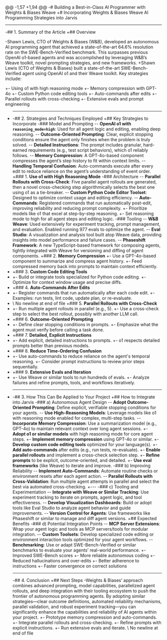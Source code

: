 @@ -1,57 +1,94 @@
-# Building a Best-in-Class AI Programmer with Weights & Biases Weave
+# Incorporating Weights & Biases Weave AI Programming Strategies into Jarvis

---

-## 1. Summary of the Article
+## Overview

-Shawn Lewis, CTO of Weights & Biases (W&B), developed an autonomous AI programming agent that achieved a state-of-the-art 64.6% resolution rate on the SWE-Bench-Verified benchmark. This surpasses previous OpenAI o1-based agents and was accomplished by leveraging W&B’s Weave toolkit, novel prompting strategies, and new frameworks.
+Shawn Lewis (CTO of Weights & Biases) built a state-of-the-art SWE-Bench-Verified agent using OpenAI o1 and their Weave toolkit. Key strategies include:

+- Using o1 with high reasoning mode
+- Memory compression with GPT-4o
+- Custom Python code editing tools
+- Auto-commands after edits
+- Parallel rollouts with cross-checking
+- Extensive evals and prompt engineering

- ***
  -## 2. Strategies and Techniques Employed
  +## Key Strategies to Incorporate
  -### Model and Prompting
  -- **OpenAI o1 with `reasoning_mode=high`**: Used for all agent logic and editing, enabling deep reasoning.
  -- **Outcome-Oriented Prompting**: Clear, explicit stopping conditions ensure the agent only finishes when the problem is truly solved.
  -- **Detailed Instructions**: The prompt includes granular, hard-earned requirements (e.g., test script behaviors), which o1 reliably follows.
  -- **Memory Compression**: A GPT-4o-based component compresses the agent’s step history to fit within context limits.
  -- **Handling Temporal Confusion**: Auto-commands execute after every edit to reduce reliance on the agent’s understanding of event order.
  +### 1. **Use o1 with High Reasoning Mode**
  -### Architecture
  -- **Parallel Rollouts with Cross-Check**: Five parallel agent rollouts are generated, then a novel cross-checking step algorithmically selects the best one using o1 as a tie-breaker.
  -- **Custom Python Code Editor Toolset**: Designed to optimize context usage and editing efficiency.
  -- **Auto-Commands**: Registered commands that run automatically post-edit, improving reliability and reducing prompt complexity.
  +- Prioritize models like o1 that excel at step-by-step reasoning.
  +- Set reasoning mode to high for all agent steps and editing logic.
  -### Tooling
  -- **W&B Weave**: Used extensively for experiment tracking, prompt management, and evaluation. Enabled running 977 evals to optimize the agent.
  -- **Eval Studio**: A visualization and analysis tool built atop Weave data, providing insights into model performance and failure cases.
  -- **Phaseshift Framework**: A new TypeScript-based framework for composing agents, tightly integrated with Weave for versioning and diffing of agent components.
  +### 2. **Memory Compression**
  +- Use a GPT-4o-based component to summarize and compress agent history.
  +- Feed compressed memory back into prompts to maintain context efficiently.
- +### 3. **Custom Code Editing Tools**
- +- Build or integrate tools specialized for Python code editing.
  +- Optimize for context window usage and precise diffs.
- +### 4. **Auto-Commands After Edits**
- +- Register commands that run automatically after each code edit.
  +- Examples: run tests, lint code, update plan, or re-evaluate.
- \ No newline at end of file
  +### 5. **Parallel Rollouts with Cross-Check**
- +- Run multiple agent rollouts in parallel (e.g., 5).
  +- Use a cross-check step to select the best rollout, possibly with another LLM call.
- +### 6. **Outcome-Oriented Prompting**
- +- Define clear stopping conditions in prompts.
  +- Emphasize what the agent must verify before calling a task done.
- +### 7. **Detailed, Explicit Instructions**
- +- Add explicit, detailed instructions to prompts.
  +- o1 respects detailed prompts better than previous models.
- +### 8. **Reduce Time-Ordering Confusion**
- +- Use auto-commands to reduce reliance on the agent's temporal reasoning.
  +- Consider prompt instructions to review prior steps sequentially.
- +### 9. **Extensive Evals and Iteration**
- +- Use Weave or similar tools to run hundreds of evals.
  +- Analyze failures and refine prompts, tools, and workflows iteratively.
- ***
  -## 3. How This Can Be Applied to Your Project
  +## How to Integrate into Jarvis
  -### a) Autonomous Agent Design
  -- **Adopt Outcome-Oriented Prompting**: Define explicit, verifiable stopping conditions for your agents.
  -- **Use High-Reasoning Models**: Leverage models like o1 with reasoning mode enabled for complex, multi-step tasks.
  -- **Incorporate Memory Compression**: Use a summarization model (e.g., GPT-4o) to maintain relevant context over long agent sessions.
  +- **Adopt o1 or similar models** with high reasoning mode for core agent steps.
  +- **Implement memory compression** using GPT-4o or similar.
  +- **Develop custom code editing tools** optimized for your language(s).
  +- **Add auto-commands** after edits (e.g., run tests, re-evaluate).
  +- **Enable parallel rollouts** and implement a cross-check selection step.
  +- **Refine prompts** to be explicit, outcome-oriented, and detailed.
  +- **Use eval frameworks** (like Weave) to iterate and improve.
  -### b) Improving Reliability
  -- **Implement Auto-Commands**: Automate routine checks or environment resets after each agent action.
  -- **Parallel Rollouts with Cross-Validation**: Run multiple agent attempts in parallel and select the best via automated cross-checking.
  +---
  -### c) Tooling and Experimentation
  -- **Integrate with Weave or Similar Tracking**: Use experiment tracking to iterate on prompts, agent logic, and tool effectiveness.
  -- **Develop Visualization Dashboards**: Build or adopt tools like Eval Studio to analyze agent behavior and guide improvements.
  -- **Version Control for Agents**: Use frameworks like Phaseshift or similar to manage and diff agent versions.
  +## Expected Benefits
  -### d) Potential Integration Points
  -- **MCP Server Extensions**: Wrap your agent logic and tools as MCP servers/tools for modular integration.
  -- **Custom Toolsets**: Develop specialized code editing or environment interaction tools optimized for your agent workflows.
  -- **Benchmarking**: Use or adapt SWE-Bench-Verified or similar benchmarks to evaluate your agents’ real-world performance.
  +- Improved SWE-Bench scores
  +- More reliable autonomous coding
  +- Reduced hallucinations and over-edits
  +- Better adherence to instructions
  +- Faster convergence on correct solutions
  ***
  -## 4. Conclusion
  +## Next Steps
  -Weights & Biases’ approach combines advanced prompting, model capabilities, parallelized agent rollouts, and deep integration with their tooling ecosystem to push the frontier of autonomous programming agents. By adopting similar strategies—clear outcome definitions, automated reliability mechanisms, parallel validation, and robust experiment tracking—you can significantly enhance the capabilities and reliability of AI agents within your project.
  +- Prototype memory compression and auto-commands.
  +- Integrate parallel rollouts and cross-checking.
  +- Refine prompts with explicit instructions.
  +- Run extensive evals and iterate.
  \ No newline at end of file
